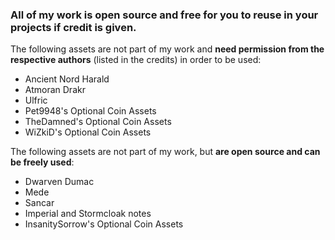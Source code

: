### All of my work is open source and free for you to reuse in your projects if credit is given.

The following assets are not part of my work and **need permission from the respective authors** (listed in the credits) in order to be used:

- Ancient Nord Harald
- Atmoran Drakr
- Ulfric
- Pet9948's Optional Coin Assets
- TheDamned's Optional Coin Assets
- WiZkiD's Optional Coin Assets

The following assets are not part of my work, but **are open source and can be freely used**:

- Dwarven Dumac
- Mede 
- Sancar
- Imperial and Stormcloak notes 
- InsanitySorrow's Optional Coin Assets
